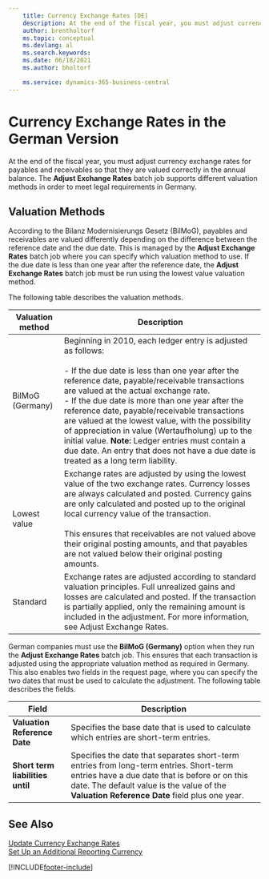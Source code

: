 ```yaml
---
    title: Currency Exchange Rates [DE]
    description: At the end of the fiscal year, you must adjust currency exchange rates for payables and receivables so that they are valued correctly in the annual balance.
    author: brentholtorf
    ms.topic: conceptual
    ms.devlang: al
    ms.search.keywords:
    ms.date: 06/18/2021
    ms.author: bholtorf

    ms.service: dynamics-365-business-central
---
```

# Currency Exchange Rates in the German Version
At the end of the fiscal year, you must adjust currency exchange rates for payables and receivables so that they are valued correctly in the annual balance. The **Adjust Exchange Rates** batch job supports different valuation methods in order to meet legal requirements in Germany.  

## Valuation Methods  
According to the Bilanz Modernisierungs Gesetz (BilMoG), payables and receivables are valued differently depending on the difference between the reference date and the due date. This is managed by the **Adjust Exchange Rates** batch job where you can specify which valuation method to use. If the due date is less than one year after the reference date, the **Adjust Exchange Rates** batch job must be run using the lowest value valuation method.  

The following table describes the valuation methods.  

|Valuation method|Description|  
|----------------------|---------------------------------------|  
|BilMoG (Germany)|Beginning in 2010, each ledger entry is adjusted as follows:<br /><br /> -   If the due date is less than one year after the reference date, payable/receivable transactions are valued at the actual exchange rate.<br />-   If the due date is more than one year after the reference date, payable/receivable transactions are valued at the lowest value, with the possibility of appreciation in value (Wertaufholung) up to the initial value. **Note:**  Ledger entries must contain a due date. An entry that does not have a due date is treated as a long term liability.|  
|Lowest value|Exchange rates are adjusted by using the lowest value of the two exchange rates. Currency losses are always calculated and posted. Currency gains are only calculated and posted up to the original local currency value of the transaction.<br /><br /> This ensures that receivables are not valued above their original posting amounts, and that payables are not valued below their original posting amounts.|  
|Standard|Exchange rates are adjusted according to standard valuation principles. Full unrealized gains and losses are calculated and posted. If the transaction is partially applied, only the remaining amount is included in the adjustment. For more information, see Adjust Exchange Rates.|  

German companies must use the **BilMoG (Germany)** option when they run the **Adjust Exchange Rates** batch job. This ensures that each transaction is adjusted using the appropriate valuation method as required in Germany. This also enables two fields in the request page, where you can specify the two dates that must be used to calculate the adjustment. The following table describes the fields.  

|Field|Description|  
|---------------------------------|---------------------------------------|  
|**Valuation Reference Date**|Specifies the base date that is used to calculate which entries are short-term entries.|  
|**Short term liabilities until**|Specifies the date that separates short-term entries from long-term entries. Short-term entries have a due date that is before or on this date. The default value is the value of the **Valuation Reference Date** field plus one year.|  

## See Also  
[Update Currency Exchange Rates](../../finance-how-update-currencies.md)  
[Set Up an Additional Reporting Currency](../../finance-how-setup-additional-currencies.md)


[!INCLUDE[footer-include](../../includes/footer-banner.md)]